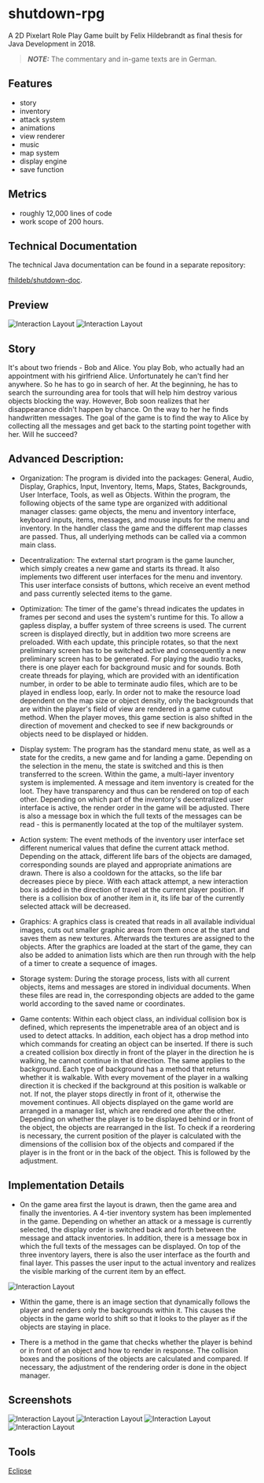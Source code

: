 # shutdown-rpg

A 2D Pixelart Role Play Game built by Felix Hildebrandt as final thesis for Java Development in 2018.

> **_NOTE:_** The commentary and in-game texts are in German.

## Features

- story
- inventory 
- attack system
- animations
- view renderer
- music
- map system
- display engine
- save function

## Metrics

- roughly 12,000 lines of code 
- work scope of 200 hours.

## Technical Documentation

The technical Java documentation can be found in a separate repository:

[fhildeb/shutdown-doc](https://github.com/fhildeb/shutdown-doc).

## Preview 

![Interaction Layout](/img/game_screenshot_01.png)
![Interaction Layout](/img/game_screenshot_02.png)

## Story

It's about two friends - Bob and Alice. You play Bob, who actually had an appointment with his girlfriend Alice. Unfortunately he can't find her anywhere. So he has to go in search of her. At the beginning, he has to search the surrounding area for tools that will help him destroy various objects blocking the way. However, Bob soon realizes that her disappearance didn't happen by chance. On the way to her he finds handwritten messages. The goal of the game is to find the way to Alice by collecting all the messages and get back to the starting point together with her. Will he succeed?

## Advanced Description:

- Organization: The program is divided into the packages: General, Audio, Display, Graphics, Input, Inventory, Items, Maps, States, Backgrounds, User Interface, Tools, as well as Objects. Within the program, the following objects of the same type are organized with additional manager classes: game objects, the menu and inventory interface, keyboard inputs, items, messages, and mouse inputs for the menu and inventory. In the handler class the game and the different map classes are passed. Thus, all underlying methods can be called via a common main class.

- Decentralization: The external start program is the game launcher, which simply creates a new game and starts its thread. It also implements two different user interfaces for the menu and inventory. This user interface consists of buttons, which receive an event method and pass currently selected items to the game.

- Optimization: The timer of the game's thread indicates the updates in frames per second and uses the system's runtime for this. To allow a gapless display, a buffer system of three screens is used. The current screen is displayed directly, but in addition two more screens are preloaded. With each update, this principle rotates, so that the next preliminary screen has to be switched active and consequently a new preliminary screen has to be generated. For playing the audio tracks, there is one player each for background music and for sounds. Both create threads for playing, which are provided with an identification number, in order to be able to terminate audio files, which are to be played in endless loop, early. In order not to make the resource load dependent on the map size or object density, only the backgrounds that are within the player's field of view are rendered in a game cutout method. When the player moves, this game section is also shifted in the direction of movement and checked to see if new backgrounds or objects need to be displayed or hidden.

- Display system: The program has the standard menu state, as well as a state for the credits, a new game and for landing a game. Depending on the selection in the menu, the state is switched and this is then transferred to the screen. Within the game, a multi-layer inventory system is implemented. A message and item inventory is created for the loot. They have transparency and thus can be rendered on top of each other. Depending on which part of the inventory's decentralized user interface is active, the render order in the game will be adjusted. There is also a message box in which the full texts of the messages can be read - this is permanently located at the top of the multilayer system.

- Action system: The event methods of the inventory user interface set different numerical values that define the current attack method. Depending on the attack, different life bars of the objects are damaged, corresponding sounds are played and appropriate animations are drawn. There is also a cooldown for the attacks, so the life bar decreases piece by piece. With each attack attempt, a new interaction box is added in the direction of travel at the current player position. If there is a collision box of another item in it, its life bar of the currently selected attack will be decreased.

- Graphics: A graphics class is created that reads in all available individual images, cuts out smaller graphic areas from them once at the start and saves them as new textures. Afterwards the textures are assigned to the objects. After the graphics are loaded at the start of the game, they can also be added to animation lists which are then run through with the help of a timer to create a sequence of images. 

- Storage system: During the storage process, lists with all current objects, items and messages are stored in individual documents. When these files are read in, the corresponding objects are added to the game world according to the saved name or coordinates.

- Game contents: Within each object class, an individual collision box is defined, which represents the impenetrable area of an object and is used to detect attacks. In addition, each object has a drop method into which commands for creating an object can be inserted. If there is such a created collision box directly in front of the player in the direction he is walking, he cannot continue in that direction. The same applies to the background. Each type of background has a method that returns whether it is walkable. With every movement of the player in a walking direction it is checked if the background at this position is walkable or not. If not, the player stops directly in front of it, otherwise the movement continues. All objects displayed on the game world are arranged in a manager list, which are rendered one after the other. Depending on whether the player is to be displayed behind or in front of the object, the objects are rearranged in the list. To check if a reordering is necessary, the current position of the player is calculated with the dimensions of the collision box of the objects and compared if the player is in the front or in the back of the object. This is followed by the adjustment.

## Implementation Details

- On the game area first the layout is drawn, then the game area and finally the inventories. A 4-tier inventory system has been implemented in the game. Depending on whether an attack or a message is currently selected, the display order is switched back and forth between the message and attack inventories. In addition, there is a message box in which the full texts of the messages can be displayed. On top of the three inventory layers, there is also the user interface as the fourth and final layer. This passes the user input to the actual inventory and realizes the visible marking of the current item by an effect.

![Interaction Layout](/img/interface.png)

- Within the game, there is an image section that dynamically follows the player and renders only the backgrounds within it. This causes the objects in the game world to shift so that it looks to the player as if the objects are staying in place.

- There is a method in the game that checks whether the player is behind or in front of an object and how to render in response. The collision boxes and the positions of the objects are calculated and compared. If necessary, the adjustment of the rendering order is done in the object manager.

## Screenshots

![Interaction Layout](/img/game_screenshot_03.png)
![Interaction Layout](/img/game_screenshot_04.png)
![Interaction Layout](/img/game_screenshot_05.png)
![Interaction Layout](/img/game_screenshot_06.png)

## Tools

[Eclipse](https://www.eclipse.org)